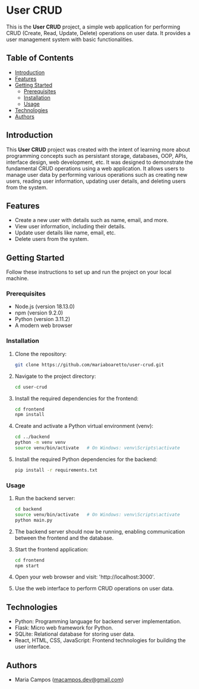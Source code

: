 # User CRUD

This is the **User CRUD** project, a simple web application for performing CRUD (Create, Read, Update, Delete) operations on user data. It provides a user management system with basic functionalities.

## Table of Contents

- [Introduction](#introduction)
- [Features](#features)
- [Getting Started](#getting-started)
  - [Prerequisites](#prerequisites)
  - [Installation](#installation)
  - [Usage](#usage)
- [Technologies](#technologies)
- [Authors](#authors)

## Introduction

This **User CRUD** project was created with the intent of learning more about programming concepts such as persistant storage, databases, OOP, APIs, interface design, web development, etc. It was designed to demonstrate the fundamental CRUD operations using a web application. It allows users to manage user data by performing various operations such as creating new users, reading user information, updating user details, and deleting users from the system.

## Features

- Create a new user with details such as name, email, and more.
- View user information, including their details.
- Update user details like name, email, etc.
- Delete users from the system.

## Getting Started

Follow these instructions to set up and run the project on your local machine.

### Prerequisites

- Node.js (version 18.13.0)
- npm (version 9.2.0)
- Python (version 3.11.2)
- A modern web browser

### Installation

1. Clone the repository:

   ```sh
   git clone https://github.com/mariaboaretto/user-crud.git
   ```

2. Navigate to the project directory:

    ```sh
    cd user-crud
    ```

3. Install the required dependencies for the frontend:

    ```sh
    cd frontend
    npm install
    ```

4. Create and activate a Python virtual environment (venv):

    ```sh
    cd ../backend
    python -m venv venv
    source venv/bin/activate   # On Windows: venv\Scripts\activate
    ```

5. Install the required Python dependencies for the backend:

    ```sh
    pip install -r requirements.txt
    ```

### Usage

1. Run the backend server:

    ```sh
    cd backend
    source venv/bin/activate   # On Windows: venv\Scripts\activate
    python main.py
    ```

2. The backend server should now be running, enabling communication between the frontend and the database.

3. Start the frontend application:

    ```sh
    cd frontend
    npm start
    ```

4. Open your web browser and visit: 'http://localhost:3000'.

5. Use the web interface to perform CRUD operations on user data.

## Technologies
- Python: Programming language for backend server implementation.
- Flask: Micro web framework for Python.
- SQLite: Relational database for storing user data.
- React, HTML, CSS, JavaScript: Frontend technologies for building the user interface.

## Authors
- Maria Campos (macampos.dev@gmail.com)